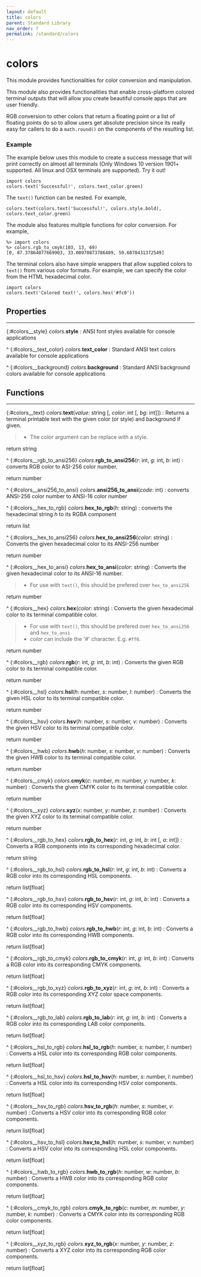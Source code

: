 ```yaml
---
layout: default
title: colors
parent: Standard Library
nav_order: 7
permalink: /standard/colors
---
```


# colors

This module provides functionalities for color conversion and manipulation.

This module also provides functionalities that enable cross-platform colored terminal outputs 
that will allow you create beautiful console apps that are user friendly.

RGB conversion to other colors that return a floating point or a list of floating points do so 
to allow users get absolute precision since its really easy for callers to do a `math.round()` 
on the components of the resulting list.

### Example

The example below uses this module to create a success message that will print correctly 
on almost all terminals (Only Windows 10 version 1901+ supported. All linux and OSX 
terminals are supported). Try it out!

```blade
import colors
colors.text('Successful!', colors.text_color.green)
```

The `text()` function can be nested. For example,

```blade
colors.text(colors.text('Successful!', colors.style.bold), colors.text_color.green)
```

The module also features multiple functions for color conversion. For example,

```blade-repl
%> import colors
%> colors.rgb_to_cmyk(103, 13, 69)
[0, 87.37864077669903, 33.00970873786409, 59.6078431372549]
```

The terminal colors also have simple wrappers that allow supplied colors to `text()` 
from various color formats. For example, we can specify the color from the HTML 
hexadecimal color.

```blade
import colors
colors.text('Colored text!', colors.hex('#fc0'))
```



<h2>Properties</h2><hr>

{:#colors__style} _colors._**style**
: ANSI font styles available for console applications


^
{:#colors__text_color} _colors._**text_color**
: Standard ANSI text colors available for console applications


^
{:#colors__background} _colors._**background**
: Standard ANSI background colors available for console applications




<h2>Functions</h2><hr>

{:#colors__text} _colors_.**text**(_value_: string [, _color_: int [, _bg_: int]])
: Returns a terminal printable text with the given color (or style) and background if given.
  > - The color argument can be replace with a style.
   <div class="cite"><span class="hint">return</span> <span>string</span></div>



^
{:#colors__rgb_to_ansi256} _colors_.**rgb_to_ansi256**(_r_: int, _g_: int, _b_: int)
: converts RGB color to ASI-256 color number.
   <div class="cite"><span class="hint">return</span> <span>number</span></div>



^
{:#colors__ansi256_to_ansi} _colors_.**ansi256_to_ansi**(_code_: int)
: converts ANSI-256 color number to ANSI-16 color number


^
{:#colors__hex_to_rgb} _colors_.**hex_to_rgb**(_h_: string)
: converts the hexadecimal string _h_ to its RGBA component
   <div class="cite"><span class="hint">return</span> <span>list</span></div>



^
{:#colors__hex_to_ansi256} _colors_.**hex_to_ansi256**(_color_: string)
: Converts the given hexadecimal color to its ANSI-256 number
   <div class="cite"><span class="hint">return</span> <span>number</span></div>



^
{:#colors__hex_to_ansi} _colors_.**hex_to_ansi**(_color_: string)
: Converts the given hexadecimal color to its ANSI-16 number.
  > - For use with `text()`, this should be prefered over `hex_to_ansi256`
   <div class="cite"><span class="hint">return</span> <span>number</span></div>



^
{:#colors__hex} _colors_.**hex**(_color_: string)
: Converts the given hexadecimal color to its terminal compatible color.
  > - For use with `text()`, this should be prefered over `hex_to_ansi256` and `hex_to_ansi`
  > - _color_ can include the '#' character. E.g. `#ff0`.
   <div class="cite"><span class="hint">return</span> <span>number</span></div>



^
{:#colors__rgb} _colors_.**rgb**(_r_: int, _g_: int, _b_: int)
: Converts the given RGB color to its terminal compatible color.
   <div class="cite"><span class="hint">return</span> <span>number</span></div>



^
{:#colors__hsl} _colors_.**hsl**(_h_: number, _s_: number, _l_: number)
: Converts the given HSL color to its terminal compatible color.
   <div class="cite"><span class="hint">return</span> <span>number</span></div>



^
{:#colors__hsv} _colors_.**hsv**(_h_: number, _s_: number, _v_: number)
: Converts the given HSV color to its terminal compatible color.
   <div class="cite"><span class="hint">return</span> <span>number</span></div>



^
{:#colors__hwb} _colors_.**hwb**(_h_: number, _s_: number, _v_: number)
: Converts the given HWB color to its terminal compatible color.
   <div class="cite"><span class="hint">return</span> <span>number</span></div>



^
{:#colors__cmyk} _colors_.**cmyk**(_c_: number, _m_: number, _y_: number, _k_: number)
: Converts the given CMYK color to its terminal compatible color.
   <div class="cite"><span class="hint">return</span> <span>number</span></div>



^
{:#colors__xyz} _colors_.**xyz**(_x_: number, _y_: number, _z_: number)
: Converts the given XYZ color to its terminal compatible color.
   <div class="cite"><span class="hint">return</span> <span>number</span></div>



^
{:#colors__rgb_to_hex} _colors_.**rgb_to_hex**(_r_: int, _g_: int, _b_: int [, _a_: int])
: Converts a RGB components into its corresponding hexadecimal color.
   <div class="cite"><span class="hint">return</span> <span>string</span></div>



^
{:#colors__rgb_to_hsl} _colors_.**rgb_to_hsl**(_r_: int, _g_: int, _b_: int)
: Converts a RGB color into its corresponding HSL components.
   <div class="cite"><span class="hint">return</span> <span>list[float]</span></div>



^
{:#colors__rgb_to_hsv} _colors_.**rgb_to_hsv**(_r_: int, _g_: int, _b_: int)
: Converts a RGB color into its corresponding HSV components.
   <div class="cite"><span class="hint">return</span> <span>list[float]</span></div>



^
{:#colors__rgb_to_hwb} _colors_.**rgb_to_hwb**(_r_: int, _g_: int, _b_: int)
: Converts a RGB color into its corresponding HWB components.
   <div class="cite"><span class="hint">return</span> <span>list[float]</span></div>



^
{:#colors__rgb_to_cmyk} _colors_.**rgb_to_cmyk**(_r_: int, _g_: int, _b_: int)
: Converts a RGB color into its corresponding CMYK components.
   <div class="cite"><span class="hint">return</span> <span>list[float]</span></div>



^
{:#colors__rgb_to_xyz} _colors_.**rgb_to_xyz**(_r_: int, _g_: int, _b_: int)
: Converts a RGB color into its corresponding XYZ color space components.
   <div class="cite"><span class="hint">return</span> <span>list[float]</span></div>



^
{:#colors__rgb_to_lab} _colors_.**rgb_to_lab**(_r_: int, _g_: int, _b_: int)
: Converts a RGB color into its corresponding LAB color components.
   <div class="cite"><span class="hint">return</span> <span>list[float]</span></div>



^
{:#colors__hsl_to_rgb} _colors_.**hsl_to_rgb**(_h_: number, _s_: number, _l_: number)
: Converts a HSL color into its corresponding RGB color components.
   <div class="cite"><span class="hint">return</span> <span>list[float]</span></div>



^
{:#colors__hsl_to_hsv} _colors_.**hsl_to_hsv**(_h_: number, _s_: number, _l_: number)
: Converts a HSL color into its corresponding HSV color components.
   <div class="cite"><span class="hint">return</span> <span>list[float]</span></div>



^
{:#colors__hsv_to_rgb} _colors_.**hsv_to_rgb**(_h_: number, _s_: number, _v_: number)
: Converts a HSV color into its corresponding RGB color components.
   <div class="cite"><span class="hint">return</span> <span>list[float]</span></div>



^
{:#colors__hsv_to_hsl} _colors_.**hsv_to_hsl**(_h_: number, _s_: number, _v_: number)
: Converts a HSV color into its corresponding HSL color components.
   <div class="cite"><span class="hint">return</span> <span>list[float]</span></div>



^
{:#colors__hwb_to_rgb} _colors_.**hwb_to_rgb**(_h_: number, _w_: number, _b_: number)
: Converts a HWB color into its corresponding RGB color components.
   <div class="cite"><span class="hint">return</span> <span>list[float]</span></div>



^
{:#colors__cmyk_to_rgb} _colors_.**cmyk_to_rgb**(_c_: number, _m_: number, _y_: number, _k_: number)
: Converts a CMYK color into its corresponding RGB color components.
   <div class="cite"><span class="hint">return</span> <span>list[float]</span></div>



^
{:#colors__xyz_to_rgb} _colors_.**xyz_to_rgb**(_x_: number, _y_: number, _z_: number)
: Converts a XYZ color into its corresponding RGB color components.
   <div class="cite"><span class="hint">return</span> <span>list[float]</span></div>



